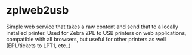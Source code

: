 # zplweb2usb

Simple web service that takes a raw content and send that to a locally installed printer. Used for Zebra ZPL to USB printers on web applications, compatible with all browsers, but useful for other printers as well (EPL/tickets to LPT1, etc..)
